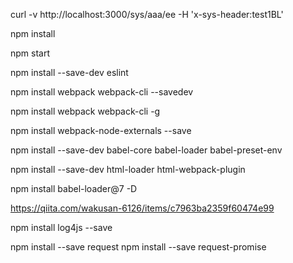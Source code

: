 curl -v http://localhost:3000/sys/aaa/ee -H 'x-sys-header:test1BL'


npm install

npm start

npm install --save-dev eslint

npm install webpack webpack-cli --savedev

npm install webpack webpack-cli -g

npm install webpack-node-externals --save

npm install --save-dev babel-core babel-loader babel-preset-env

npm install  --save-dev html-loader html-webpack-plugin

npm install babel-loader@7 -D

https://qiita.com/wakusan-6126/items/c7963ba2359f60474e99

npm install log4js --save

npm install --save request
npm install --save request-promise



